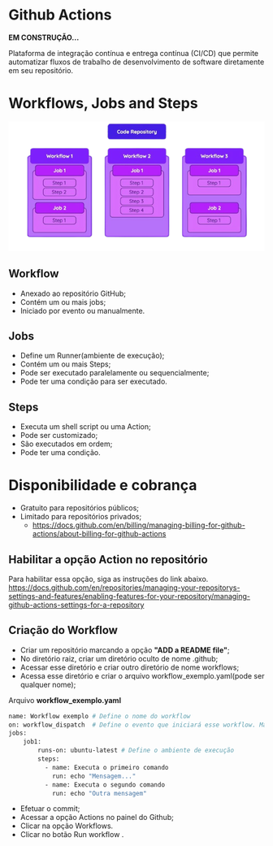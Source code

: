 # Github Actions

**EM CONSTRUÇÃO...**

Plataforma de integração contínua e entrega contínua (CI/CD) que permite automatizar fluxos de trabalho de desenvolvimento de software diretamente em seu repositório.

# Workflows, Jobs and Steps

![Workflow](./img/github_workflow.png)

## Workflow

 - Anexado ao repositório GitHub;
 - Contém um ou mais jobs;
 - Iniciado por evento ou manualmente.

## Jobs

 - Define um Runner(ambiente de execução);
 - Contém um ou mais Steps;
 - Pode ser executado paralelamente ou sequencialmente;
 - Pode ter uma condição para ser executado. 

## Steps

  - Executa um shell script ou uma Action;
  - Pode ser customizado;
  - São executados em ordem;
  - Pode ter uma condição.

# Disponibilidade e cobrança

  - Gratuito para repositórios públicos;
  - Limitado para repositórios privados;
    - https://docs.github.com/en/billing/managing-billing-for-github-actions/about-billing-for-github-actions

## Habilitar a opção Action no repositório

Para habilitar essa opção, siga as instruções do link abaixo.
https://docs.github.com/en/repositories/managing-your-repositorys-settings-and-features/enabling-features-for-your-repository/managing-github-actions-settings-for-a-repository

## Criação do Workflow

  - Criar um repositório marcando a opção **"ADD a README file"**;
  - No diretório raiz, criar um diretório oculto de nome .github;
  - Acessar esse diretório e criar outro diretório de nome workflows;
  - Acessa esse diretório e criar o arquivo workflow_exemplo.yaml(pode ser qualquer nome);

Arquivo __workflow_exemplo.yaml__  
```bash
name: Workflow exemplo # Define o nome do workflow
on: workflow_dispatch  # Define o evento que iniciará esse workflow. Manual para essa opção.
jobs:
    job1:
        runs-on: ubuntu-latest # Define o ambiente de execução
        steps:
          - name: Executa o primeiro comando
            run: echo "Mensagem..."
          - name: Executa o segundo comando
            run: echo "Outra mensagem"
```

  - Efetuar o commit;
  - Acessar a opção Actions no painel do Github;
  - Clicar na opção Workflows.
  - Clicar no botão Run workflow .

